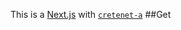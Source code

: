This is a [Next.js](https://nextjs.org/)
with [`cretenet-a`](https://github.com/verel/et.js/tree/caary/ckag/reaene)
##Get
